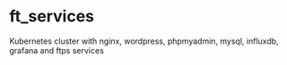 # ft_services
Kubernetes cluster with nginx, wordpress, phpmyadmin, mysql, influxdb, grafana and ftps services
